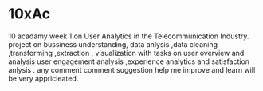 # 10xAc
10 acadamy week 1 on  User Analytics in the Telecommunication Industry.
project on bussiness understanding, data anlysis ,data cleaning ,transforming ,extraction , visualization  with tasks on user overview and analysis user engagement analysis  ,experience analytics and satisfaction anlysis .
any comment comment suggestion help me improve and learn will be very appricieated. 